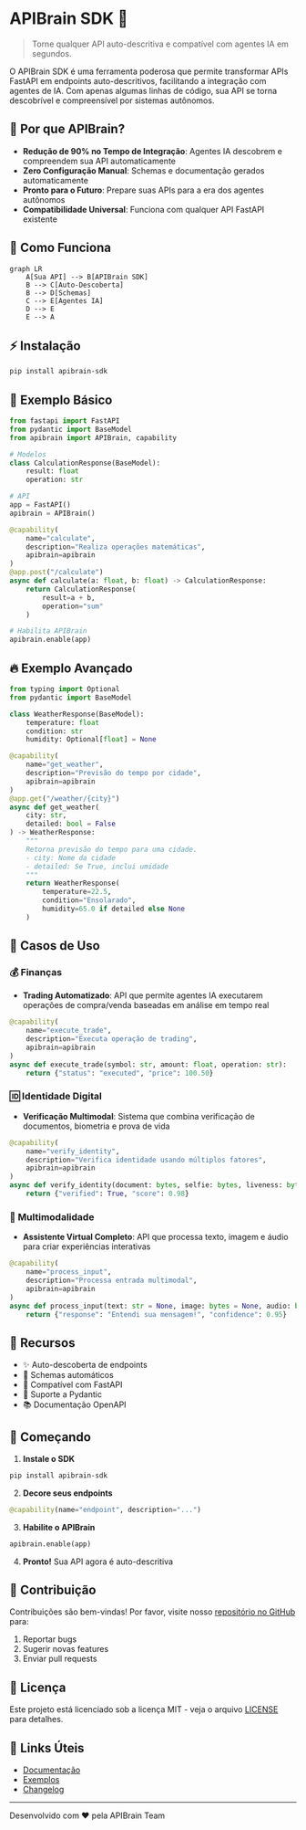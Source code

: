 # APIBrain SDK 🧠

> Torne qualquer API auto-descritiva e compatível com agentes IA em segundos.

O APIBrain SDK é uma ferramenta poderosa que permite transformar APIs FastAPI em endpoints auto-descritivos, facilitando a integração com agentes de IA. Com apenas algumas linhas de código, sua API se torna descobrível e compreensível por sistemas autônomos.

## 💫 Por que APIBrain?

- **Redução de 90% no Tempo de Integração**: Agentes IA descobrem e compreendem sua API automaticamente
- **Zero Configuração Manual**: Schemas e documentação gerados automaticamente
- **Pronto para o Futuro**: Prepare suas APIs para a era dos agentes autônomos
- **Compatibilidade Universal**: Funciona com qualquer API FastAPI existente

## 🔄 Como Funciona

```mermaid
graph LR
    A[Sua API] --> B[APIBrain SDK]
    B --> C[Auto-Descoberta]
    B --> D[Schemas]
    C --> E[Agentes IA]
    D --> E
    E --> A
```

## ⚡ Instalação

```bash
pip install apibrain-sdk
```

## 🚀 Exemplo Básico

```python
from fastapi import FastAPI
from pydantic import BaseModel
from apibrain import APIBrain, capability

# Modelos
class CalculationResponse(BaseModel):
    result: float
    operation: str

# API
app = FastAPI()
apibrain = APIBrain()

@capability(
    name="calculate",
    description="Realiza operações matemáticas",
    apibrain=apibrain
)
@app.post("/calculate")
async def calculate(a: float, b: float) -> CalculationResponse:
    return CalculationResponse(
        result=a + b,
        operation="sum"
    )

# Habilita APIBrain
apibrain.enable(app)
```

## 🔥 Exemplo Avançado

```python
from typing import Optional
from pydantic import BaseModel

class WeatherResponse(BaseModel):
    temperature: float
    condition: str
    humidity: Optional[float] = None

@capability(
    name="get_weather",
    description="Previsão do tempo por cidade",
    apibrain=apibrain
)
@app.get("/weather/{city}")
async def get_weather(
    city: str, 
    detailed: bool = False
) -> WeatherResponse:
    """
    Retorna previsão do tempo para uma cidade.
    - city: Nome da cidade
    - detailed: Se True, inclui umidade
    """
    return WeatherResponse(
        temperature=22.5,
        condition="Ensolarado",
        humidity=65.0 if detailed else None
    )
```

## 🎯 Casos de Uso

### 💰 Finanças
- **Trading Automatizado**: API que permite agentes IA executarem operações de compra/venda baseadas em análise em tempo real
```python
@capability(
    name="execute_trade",
    description="Executa operação de trading",
    apibrain=apibrain
)
async def execute_trade(symbol: str, amount: float, operation: str):
    return {"status": "executed", "price": 100.50}
```

### 🆔 Identidade Digital
- **Verificação Multimodal**: Sistema que combina verificação de documentos, biometria e prova de vida
```python
@capability(
    name="verify_identity",
    description="Verifica identidade usando múltiplos fatores",
    apibrain=apibrain
)
async def verify_identity(document: bytes, selfie: bytes, liveness: bytes):
    return {"verified": True, "score": 0.98}
```

### 🎨 Multimodalidade
- **Assistente Virtual Completo**: API que processa texto, imagem e áudio para criar experiências interativas
```python
@capability(
    name="process_input",
    description="Processa entrada multimodal",
    apibrain=apibrain
)
async def process_input(text: str = None, image: bytes = None, audio: bytes = None):
    return {"response": "Entendi sua mensagem!", "confidence": 0.95}
```

## 🌟 Recursos

- ✨ Auto-descoberta de endpoints
- 📝 Schemas automáticos
- 🚀 Compatível com FastAPI
- 🔧 Suporte a Pydantic
- 📚 Documentação OpenAPI

## 🚀 Começando

1. **Instale o SDK**
```bash
pip install apibrain-sdk
```

2. **Decore seus endpoints**
```python
@capability(name="endpoint", description="...")
```

3. **Habilite o APIBrain**
```python
apibrain.enable(app)
```

4. **Pronto!** Sua API agora é auto-descritiva

## 🤝 Contribuição

Contribuições são bem-vindas! Por favor, visite nosso [repositório no GitHub](https://github.com/system32miro/apibrain-sdk) para:

1. Reportar bugs
2. Sugerir novas features
3. Enviar pull requests

## 📄 Licença

Este projeto está licenciado sob a licença MIT - veja o arquivo [LICENSE](LICENSE) para detalhes.

## 🔗 Links Úteis

- [Documentação](https://github.com/system32miro/apibrain-sdk/docs)
- [Exemplos](https://github.com/system32miro/apibrain-sdk/examples)
- [Changelog](https://github.com/system32miro/apibrain-sdk/CHANGELOG.md)

---
Desenvolvido com ❤️ pela APIBrain Team 